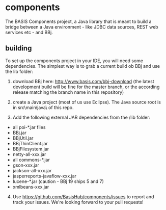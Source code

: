 components
==========

The BASIS Components project, a Java library that is meant to build a bridge between a Java environment - like JDBC data sources, REST web services etc - and BBj.

building
--------
To set up the components project in your IDE, you will need some dependencies. The simplest way is to grab a current build ob BBj and use the lib folder:

1. download BBj here: http://www.basis.com/bbj-download (the latest development build will be fine for the master branch, or the according  release matching the branch name in this repository)

2. create a Java project (most of us use Eclipse). The Java source root is in src\main\java\ of this repo.

3. Add the following external JAR dependencies from the <bbj>/lib folder:
- all poi-*.jar files 
- BBj.jar
- BBjUtil.jar
- BBjThinClient.jar
- BBjFilesystem.jar
- netty-all-xxx.jar
- all commons-*.jar
- gson-xxx.jar
- jackson-all-xxx.jar
- jasperreports-javaflow-xxx.jar
- lucene-*.jar (caution - BBj 19 ships 5 and 7)
- xmlbeans-xxx.jar

4. Use https://github.com/BasisHub/components/issues to report and track your issues. We're looking forward to your pull requests!

